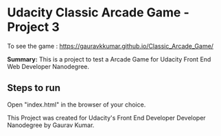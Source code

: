 # Udacity Classic Arcade Game  - Project 3

To see the game : https://gauravkkumar.github.io/Classic_Arcade_Game/

**Summary:**
This is a project to test a Arcade Game for Udacity Front End Web Developer Nanodegree.


## Steps to run

Open "index.html" in the browser of your choice.

This Project was created for Udacity's Front End Developer Developer Nanodegree by Gaurav Kumar.
